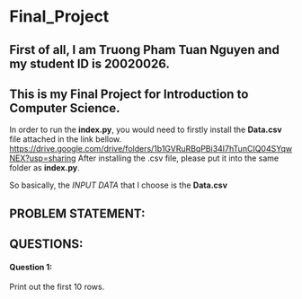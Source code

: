 # Final_Project
## First of all, I am Truong Pham Tuan Nguyen and my student ID is 20020026. 
## This is my Final Project for Introduction to Computer Science.
In order to run the **index.py**, you would need to firstly install the **Data.csv** file attached in the link bellow.
https://drive.google.com/drive/folders/1b1GVRuRBqPBi34I7hTunCIQ04SYqwNEX?usp=sharing
After installing the .csv file, please put it into the same folder as **index.py**.  


So basically, the _INPUT DATA_ that I choose is the **Data.csv**

## PROBLEM STATEMENT: 


## QUESTIONS:

#### Question 1:
Print out the first 10 rows.

